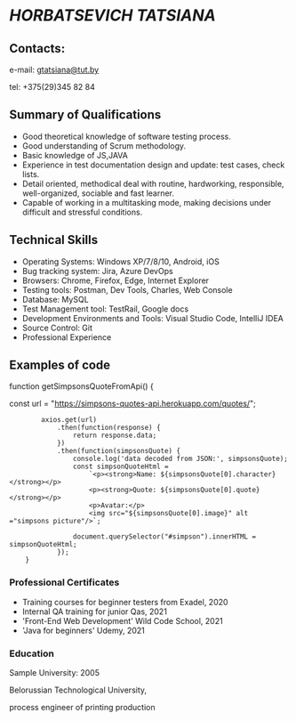 # *HORBATSEVICH TATSIANA* #

## Contacts:
e-mail: gtatsiana@tut.by

tel: +375(29)345 82 84

## Summary of Qualifications
- Good theoretical knowledge of software testing process.
- Good understanding of Scrum methodology.
- Basic knowledge of JS,JAVA
- Experience in test documentation design and update: test cases, check lists.
- Detail oriented, methodical deal with routine, hardworking, responsible, well-organized, sociable and fast learner. 
- Capable of working in a multitasking mode, making decisions under difficult and stressful conditions.
## Technical Skills
- Operating Systems: Windows XP/7/8/10, Android, iOS
- Bug tracking system: Jira, Azure DevOps
- Browsers: Chrome, Firefox, Edge, Internet Explorer
- Testing tools: Postman, Dev Tools, Charles, Web Console
- Database: MySQL
- Test Management tool: TestRail, Google docs
- Development Environments and Tools: Visual Studio Code, IntelliJ IDEA 
- Source Control: Git
- Professional Experience
## Examples of code

  function getSimpsonsQuoteFromApi() {
  
  const url = "https://simpsons-quotes-api.herokuapp.com/quotes/";
  
            axios.get(url)
                .then(function(response) {
                    return response.data;
                })
                .then(function(simpsonsQuote) {
                    console.log('data decoded from JSON:', simpsonsQuote);
                    const simpsonQuoteHtml =
                        `<p><strong>Name: ${simpsonsQuote[0].character}</strong></p>
                        <p><strong>Quote: ${simpsonsQuote[0].quote}</strong></p>
                        <p>Avatar:</p>
                        <img src="${simpsonsQuote[0].image}" alt ="simpsons picture"/>`;

                    document.querySelector("#simpson").innerHTML = simpsonQuoteHtml;
                });
        }
### Professional Certificates
- Training courses for beginner testers from Exadel, 2020	 
- Internal QA training for junior Qas, 2021 		
- 'Front-End Web Development' Wild Code School, 2021		
- 'Java for beginners' Udemy, 2021								
### Education
Sample University:	2005

Belorussian Technological University,

process engineer of printing production




